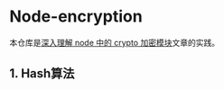 # Node-encryption

本仓库是[深入理解 node 中的 crypto 加密模块](https://www.xiabingbao.com/post/node/node-crypto.html)文章的实践。

## 1. Hash算法



